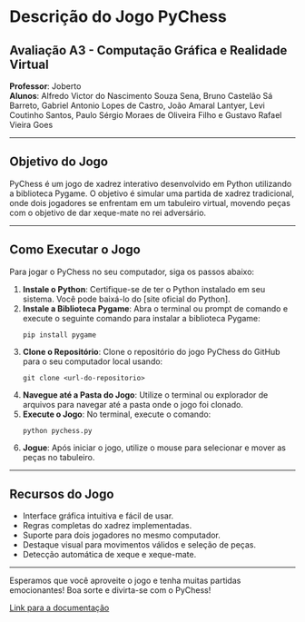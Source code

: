 # Descrição do Jogo PyChess

## Avaliação A3 - Computação Gráfica e Realidade Virtual
**Professor**: Joberto  
**Alunos**: Alfredo Victor do Nascimento Souza Sena, Bruno Castelão Sá Barreto, Gabriel Antonio Lopes de Castro, João Amaral Lantyer, Levi Coutinho Santos, Paulo Sérgio Moraes de Oliveira Filho e Gustavo Rafael Vieira Goes

---

## Objetivo do Jogo
PyChess é um jogo de xadrez interativo desenvolvido em Python utilizando a biblioteca Pygame. O objetivo é simular uma partida de xadrez tradicional, onde dois jogadores se enfrentam em um tabuleiro virtual, movendo peças com o objetivo de dar xeque-mate no rei adversário.

---

## Como Executar o Jogo
Para jogar o PyChess no seu computador, siga os passos abaixo:

1. **Instale o Python**: Certifique-se de ter o Python instalado em seu sistema. Você pode baixá-lo do [site oficial do Python].
2. **Instale a Biblioteca Pygame**: Abra o terminal ou prompt de comando e execute o seguinte comando para instalar a biblioteca Pygame:
   ```
   pip install pygame
   ```
3. **Clone o Repositório**: Clone o repositório do jogo PyChess do GitHub para o seu computador local usando:
   ```
   git clone <url-do-repositorio>
   ```
4. **Navegue até a Pasta do Jogo**: Utilize o terminal ou explorador de arquivos para navegar até a pasta onde o jogo foi clonado.
5. **Execute o Jogo**: No terminal, execute o comando:
   ```
   python pychess.py
   ```
6. **Jogue**: Após iniciar o jogo, utilize o mouse para selecionar e mover as peças no tabuleiro.

---

## Recursos do Jogo
- Interface gráfica intuitiva e fácil de usar.
- Regras completas do xadrez implementadas.
- Suporte para dois jogadores no mesmo computador.
- Destaque visual para movimentos válidos e seleção de peças.
- Detecção automática de xeque e xeque-mate.

---

Esperamos que você aproveite o jogo e tenha muitas partidas emocionantes!
Boa sorte e divirta-se com o PyChess!

[Link para a documentação](https://alfredo-faculdade.notion.site/Jogos-Interativos-Criados-Atrav-s-de-Computa-o-Gr-fica-ffeb2d08f4cd4c27a26f054e1689a7e7?pvs=4)

